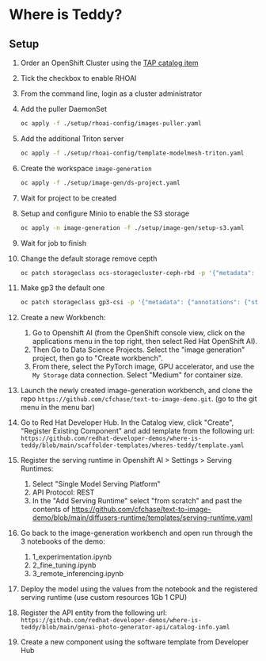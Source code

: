 # Where is Teddy?

## Setup

1. Order an OpenShift Cluster using the [TAP catalog item](https://demo.redhat.com/catalog?search=tap&item=babylon-catalog-prod%2Fenterprise.redhat-tap-demo.prod)

1. Tick the checkbox to enable RHOAI

1. From the command line, login as a cluster administrator

1. Add the puller DaemonSet

   ```bash
   oc apply -f ./setup/rhoai-config/images-puller.yaml
   ```

1. Add the additional Triton server

   ```bash
   oc apply -f ./setup/rhoai-config/template-modelmesh-triton.yaml
   ```

1. Create the workspace `image-generation`

   ```bash
   oc apply -f ./setup/image-gen/ds-project.yaml
   ```

1. Wait for project to be created

1. Setup and configure Minio to enable the S3 storage

   ```bash
   oc apply -n image-generation -f ./setup/image-gen/setup-s3.yaml
   ```

1. Wait for job to finish

1. Change the default storage remove cepth

    ```sh
    oc patch storageclass ocs-storagecluster-ceph-rbd -p '{"metadata": {"annotations": {"storageclass.kubernetes.io/is-default-class": "false"}}}'
    ```

1. Make gp3 the default one

    ```sh
    oc patch storageclass gp3-csi -p '{"metadata": {"annotations": {"storageclass.kubernetes.io/is-default-class": "true"}}}'
    ```

1. Create a new Workbench:
    1. Go to Openshift AI (from the OpenShift console view, click on the applications menu in the top right, then select Red Hat OpenShift AI). 
    1. Then Go to Data Science Projects. Select the "image generation" project, then go to "Create workbench".
    1. From there, select the PyTorch image, GPU accelerator, and use the `My Storage` data connection. Select "Medium" for container size.

1. Launch the newly created image-generation workbench, and clone the repo `https://github.com/cfchase/text-to-image-demo.git`.
    (go to the git menu in the menu bar)

1. Go to Red Hat Developer Hub. In the Catalog view,
    click "Create", "Register Existing Component" and add template from the following url:
    `https://github.com/redhat-developer-demos/where-is-teddy/blob/main/scaffolder-templates/wheres-teddy/template.yaml`

1. Register the serving runtime in Openshift AI > Settings > Serving Runtimes:
    1. Select "Single Model Serving Platform"
    1. API Protocol: REST
    1. In the "Add Serving Runtime" select "from scratch" and past the contents of
        https://github.com/cfchase/text-to-image-demo/blob/main/diffusers-runtime/templates/serving-runtime.yaml

1. Go back to the image-generation workbench and open run through the 3 notebooks of the demo:
    1. 1_experimentation.ipynb
    1. 2_fine_tuning.ipynb
    1. 3_remote_inferencing.ipynb

1. Deploy the model using the values from the notebook and the registered serving runtime (use custom resources 1Gb 1 CPU)

1. Register the API entity from the following url:
    `https://github.com/redhat-developer-demos/where-is-teddy/blob/main/genai-photo-generator-api/catalog-info.yaml`

1. Create a new component using the software template from Developer Hub
